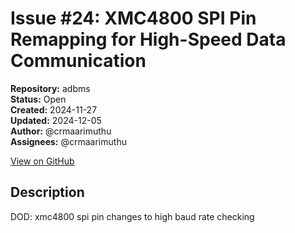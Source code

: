 # Issue #24: XMC4800 SPI Pin Remapping for High-Speed Data Communication

**Repository:** adbms  
**Status:** Open  
**Created:** 2024-11-27  
**Updated:** 2024-12-05  
**Author:** @crmaarimuthu  
**Assignees:** @crmaarimuthu  

[View on GitHub](https://github.com/Simtestlab/adbms/issues/24)

## Description

DOD: xmc4800 spi pin changes to high baud rate checking